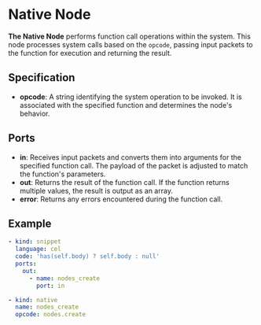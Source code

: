 # Native Node

**The Native Node** performs function call operations within the system. This node processes system calls based on the `opcode`, passing input packets to the function for execution and returning the result.

## Specification

- **opcode**: A string identifying the system operation to be invoked. It is associated with the specified function and determines the node's behavior.

## Ports

- **in**: Receives input packets and converts them into arguments for the specified function call. The payload of the packet is adjusted to match the function's parameters.
- **out**: Returns the result of the function call. If the function returns multiple values, the result is output as an array.
- **error**: Returns any errors encountered during the function call.

## Example

```yaml
- kind: snippet
  language: cel
  code: 'has(self.body) ? self.body : null'
  ports:
    out:
      - name: nodes_create
        port: in

- kind: native
  name: nodes_create
  opcode: nodes.create
```
